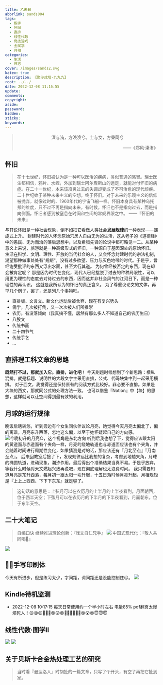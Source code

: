 ```yaml
---
title: 乙未日
abbrlink: sands004
tags:
  - 练字
  - 怀旧
  - 直排
  - 线性代数
  - 奇技淫巧
  - 金属学
  - 月相
categories:
  - 生活
  - 日志
cover: /images/sands2.svg
katex: true
description: 【聚沙成塔·九九九】
root: ../../
date: 2022-12-08 11:16:55
update:
comments:
copyright:
aside:
password:
hidden:
sticky:
keywords:
---
```


> <center>溱与洧，方涣涣兮。士与女，方秉蕳兮</center>
> <p align="right">——《郑风·溱洧》</p>
## 怀旧
> 在十七世纪，怀旧被认为是一种可以医治的疾病，类似普通的感冒。瑞士医生都相信，鸦片、水蛭，外加到瑞士阿尔卑斯山的远足，就能对付怀旧的病症。在二十一世纪，本来该须臾过去的失调却变成了不可治愈的现代顽疾。二十世纪始于某种未来主义的空想，终于怀旧。对于未来的乐观主义的信仰被抛弃，就像过时的、1960年代的宇宙飞船一样。怀旧本身具有某种乌托邦的维度，只不过不再是指向未来。有时候，怀旧也不是指向过去，而是指向侧面。怀旧者感到被窒息在时间和空间的常规界限之中。
> ——『怀旧的未来』

与其说怀旧是一种社会现象，倒不如把它看做人类社会**发展规律**的一种表现——螺旋式上升。
封建时代的人怀念原始穴居人自由无为的生活，这从老子的《道德经》中的愚民、无为而治的落后思想中，以及希腊先贤的论说中都可略见一二。从某种意义上来说，旅游就是一种高级形式的怀旧，一种源自于基因深处的原始怀旧。
生活在科学、文明、理性、开放的当代社会的人，又会怀念封建时代的宗法礼制，渴望那种做事处处有"规矩"，没有过多欲望、压力与灰色地带的时代。于是乎，曾经饱受批评的东西又浮出水面，甚至大行其道。
为何曾经被否定的东西，现在却会被肯定呢？
那是因为时代在变化，现代人已经摆脱了过去的种种局限性，可以用更为理性的态度去对待过去的东西，因而这并非社会风气的江河日下，而是一种理性的再认识。
这就是我所认为的怀旧的真正含义。
为了尊重议论文的文体，再举几个例子，罢了，还是列几个事物吧。
- 直排版、文言文。新文化运动后被舍弃，现在有复兴势头
- 儒学。几次被打倒，又一次次被人们所推崇
- 农历。有没落倾向（我真搞不懂，居然有那么多人不知道自己的农历生日）
- 八股文
- 传统书画
- 二十四节气
- 传统手艺
- ...

## 直排理工科文章的思路
**既然打不过，那就加入它。直排，进化吧**！
今天刷题时候想到了个新思路：横纵混排。就是标题、说明性的大段文字主采用直排，公式、代码块集中到一起采用横排。
对于西文，我觉得还是保持原有的阅读方式比较好。非必要不直排。如果是大块的西文，那就同公式的处理方法一致。
也可以借鉴『Notion』中【块】的思想，这样就可以让空间得到最有效的利用。

## 月球的运行规律
晚饭后瞎转悠，听到旁边有个女生同伙伴议论月亮，她觉得今天月亮太偏北了，偏的离谱，月亮东升西落，怎地这么偏，以至于她怀疑起自己的方向感。
![今晚初升的月亮○，这个视角是东北方向](../../../images/20221012/IMG_20221209_000218.jpg)
听到后我也想了下，觉得应该跟太阳的黄道面与赤道面有个夹角一样，月亮的绕地轨道也与赤道面应该也有个夹角，并会随着时间进行周期性变化，如果猜测是对的话，那应该还有『月北至点』『月南至点』。
后来回教室后搜了下，发现规律远比我想的复杂，考虑到地轴夹角，月球的椭圆轨道，进动现象，潮汐作用，最后得出个准确结果当真不易。于是乎放弃，等我什么时候对天文燃起兴致再说吧，现在彻底理解也太浪费时间。
我只需要知道月亮是东升西落，每月初一跟太阳一块升起，十五日落时候月亮升起，月相规矩是『上上上西西、下下下东东』就足够了。
> 这句话的意思是：上弦月可以在农历月的上半月的上半夜看到，月面朝西，位于西半天空；下弦月可以在农历月的下半月的下半夜看到，月面朝东，位于东半天空。

## 二十大笔记
> 自编口诀
> 继续推进理论创新：『戏文自仁兄手』
> ![](../../../images/20221012/IMG_20221208_140602.jpg)
> 中国式现代化：『敬人共同喝🍺』

![](../../../images/20221012/IMG_20221208_135955.jpg)


## ✍🏻手写印刷体
今天有所进步，但是练习太少，字间距，词间距还是没能控制住😑。
![](../../../images/20221012/IMG_20221208_111526.jpg)
## Kindle待机监测
* 2022-12-08 10:17:15 每天日常使用约一个半小时左右 电量85%
pdf翻页太慢烦死人！😫😫😫😤😤😤😡😡😡🤬🤬🤬🤡🤡🤡😵😵😵😇😇😇
## 线性代数·图学II
![](../../../images/20221012/IMG_20221208_115657.jpg)
![](../../../images/20221012/IMG_20221208_153321.jpg)
## 关于贝斯卡合金热处理工艺的研究
>  当时看『曼达洛人』时胡扯的一篇文章，只写了个开头，有空了再把它扯到家。